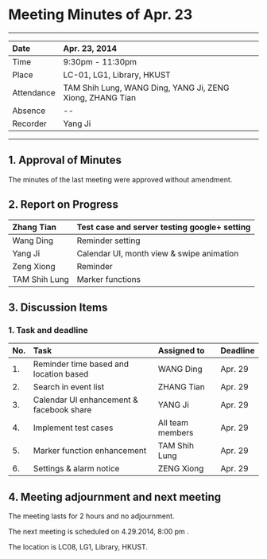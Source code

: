 # Meeting Minutes of Apr. 23 #

---

| Date | Apr. 23, 2014 |
|:-----|:--------------|
| Time | 9:30pm - 11:30pm |
| Place | LC-01, LG1, Library, HKUST |
| Attendance | TAM Shih Lung, WANG Ding, YANG Ji, ZENG Xiong, ZHANG Tian |
| Absence | --            |
| Recorder |  Yang Ji      |


---


## 1. Approval of Minutes ##

The minutes of the last meeting were approved without amendment.

## 2. Report on Progress ##

| Zhang Tian | Test case and server testing google+ setting   |
|:-----------|:-----------------------------------------------|
| Wang Ding  |  Reminder setting                              |
| Yang Ji       | Calendar UI, month view & swipe animation      |
| Zeng Xiong  |  Reminder                                      |
| TAM Shih Lung |  Marker functions                              |


## 3. Discussion Items ##

### 1. Task and deadline ###

| **No.** | **Task** | **Assigned to** | **Deadline** |
|:--------|:---------|:----------------|:-------------|
| 1.      | Reminder time based and location based   | WANG Ding       | Apr. 29      |
| 2.      | Search in event list| ZHANG Tian      | Apr. 29      |
| 3.      | Calendar UI enhancement & facebook share| YANG Ji         | Apr. 29      |
| 4.      | Implement test cases | All team members | Apr. 29      |
| 5.      | Marker function enhancement | TAM Shih Lung   | Apr. 29      |
| 6.      | Settings & alarm notice | ZENG Xiong      | Apr. 29      |




## 4. Meeting adjournment and next meeting ##

The meeting lasts for 2 hours and no adjournment.

The next meeting is scheduled on 4.29.2014, 8:00 pm .

The location is LC08, LG1, Library, HKUST.